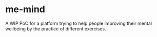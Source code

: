 # me-mind
A WIP PoC for a platform trying to help people improving their mental wellbeing by the practice of different exercises.
